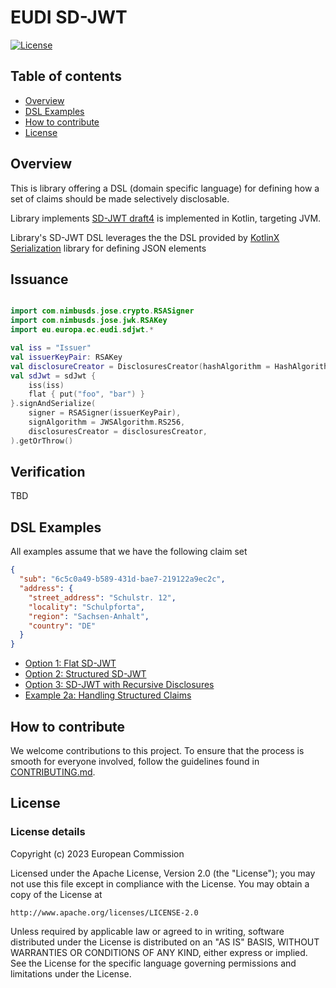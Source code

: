 # EUDI SD-JWT

[![License](https://img.shields.io/badge/License-Apache%202.0-blue.svg)](https://www.apache.org/licenses/LICENSE-2.0)

## Table of contents

* [Overview](#overview)
* [DSL Examples](#dsl-examples)
* [How to contribute](#how-to-contribute)
* [License](#license)

## Overview

This is library offering a DSL (domain specific language) for defining how a set of claims should be made selectively
disclosable.

Library implements [SD-JWT draft4](https://www.ietf.org/archive/id/draft-ietf-oauth-selective-disclosure-jwt-04.html)
is implemented in Kotlin, targeting JVM.

Library's SD-JWT DSL leverages the the DSL provided by 
[KotlinX Serialization](https://github.com/Kotlin/kotlinx.serialization) library for defining JSON elements 

## Issuance

```kotlin

import com.nimbusds.jose.crypto.RSASigner
import com.nimbusds.jose.jwk.RSAKey
import eu.europa.ec.eudi.sdjwt.*

val iss = "Issuer"
val issuerKeyPair: RSAKey
val disclosureCreator = DisclosuresCreator(hashAlgorithm = HashAlgorithm.SHA3_512, numOfDecoysLimit = 5)
val sdJwt = sdJwt {
    iss(iss)
    flat { put("foo", "bar") }
}.signAndSerialize(
    signer = RSASigner(issuerKeyPair),
    signAlgorithm = JWSAlgorithm.RS256,
    disclosuresCreator = disclosuresCreator,
).getOrThrow()


```

## Verification

TBD

## DSL Examples

All examples assume that we have the following claim set

```json
{
  "sub": "6c5c0a49-b589-431d-bae7-219122a9ec2c",
  "address": {
    "street_address": "Schulstr. 12",
    "locality": "Schulpforta",
    "region": "Sachsen-Anhalt",
    "country": "DE"
  }
}
```

- [Option 1: Flat SD-JWT](docs/examples/option1-flat-sd-jwt.md)
- [Option 2: Structured SD-JWT](docs/examples/option2-structured-sd-jwt.md)
- [Option 3: SD-JWT with Recursive Disclosures](docs/examples/option3-recursive-sd-jwt.md)
- [Example 2a: Handling Structured Claims](docs/examples/example2a-handling-structure-claims.md)



## How to contribute

We welcome contributions to this project. To ensure that the process is smooth for everyone
involved, follow the guidelines found in [CONTRIBUTING.md](CONTRIBUTING.md).

## License

### License details

Copyright (c) 2023 European Commission

Licensed under the Apache License, Version 2.0 (the "License");
you may not use this file except in compliance with the License.
You may obtain a copy of the License at

    http://www.apache.org/licenses/LICENSE-2.0

Unless required by applicable law or agreed to in writing, software
distributed under the License is distributed on an "AS IS" BASIS,
WITHOUT WARRANTIES OR CONDITIONS OF ANY KIND, either express or implied.
See the License for the specific language governing permissions and
limitations under the License.








